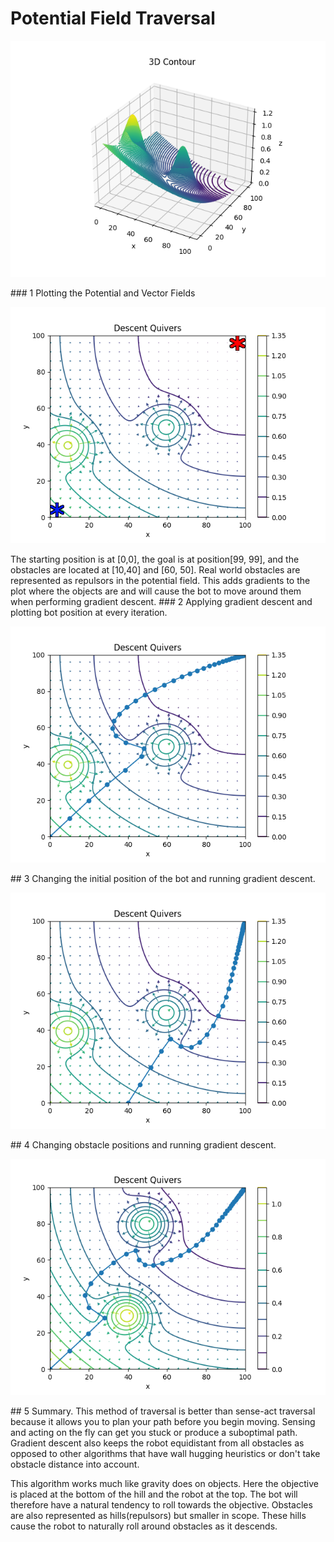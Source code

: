 # Potential Field Traversal
<p align="center">
  <img src="images/3dContour.png" />
</p>
### 1 Plotting the Potential and Vector Fields

<p align="center">
  <img src="images/descentQuivers.png" />
</p>
The starting position is at [0,0], the goal is at position[99, 99], and the obstacles are located at [10,40] and [60, 50].
Real world obstacles are represented as repulsors in the potential field. This adds gradients to the plot where the objects are and will cause the bot to move around them when performing gradient descent. 
### 2 Applying gradient descent and plotting bot position at every iteration.

<p align="center">
  <img src="images/descent1.png" />
</p>
## 3 Changing the initial position of the bot and running gradient descent.

<p align="center">
  <img src="images/descent2.png" />
</p>
## 4 Changing obstacle positions and running gradient descent.
<p align="center">
  <img src="images/descent3.png" />
</p>
## 5 Summary.
This method of traversal is better than sense-act traversal because it allows you to plan your path before you begin moving. Sensing and acting on the fly can get you stuck or produce a suboptimal path. Gradient descent also keeps the robot equidistant from all obstacles as opposed to other algorithms that have wall hugging heuristics or don't take obstacle distance into account.

This algorithm works much like gravity does on objects. Here the objective is placed at the bottom of the hill and the robot at the top. The bot will therefore have a natural tendency to roll towards the objective. Obstacles are also represented as hills(repulsors) but smaller in scope. These hills cause the robot to naturally roll around obstacles as it descends.
